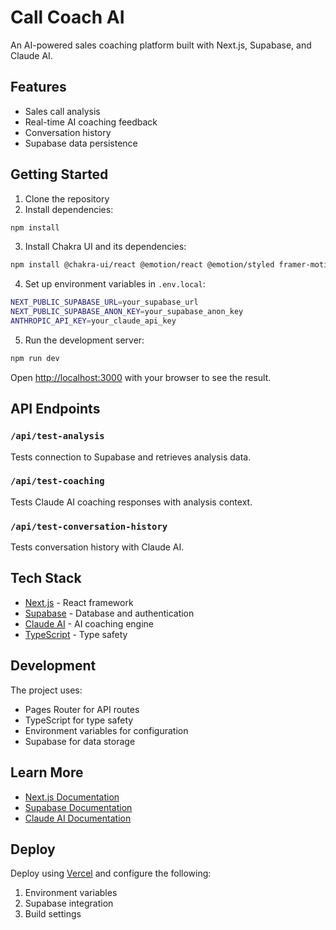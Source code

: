 # Call Coach AI

An AI-powered sales coaching platform built with Next.js, Supabase, and Claude AI.

## Features

- Sales call analysis
- Real-time AI coaching feedback
- Conversation history
- Supabase data persistence

## Getting Started

1. Clone the repository
2. Install dependencies:
```bash
npm install
```

3. Install Chakra UI and its dependencies:
```bash
npm install @chakra-ui/react @emotion/react @emotion/styled framer-motion
```

4. Set up environment variables in `.env.local`:
```bash
NEXT_PUBLIC_SUPABASE_URL=your_supabase_url
NEXT_PUBLIC_SUPABASE_ANON_KEY=your_supabase_anon_key
ANTHROPIC_API_KEY=your_claude_api_key
```

5. Run the development server:
```bash
npm run dev
```

Open [http://localhost:3000](http://localhost:3000) with your browser to see the result.

## API Endpoints

### `/api/test-analysis`
Tests connection to Supabase and retrieves analysis data.

### `/api/test-coaching`
Tests Claude AI coaching responses with analysis context.

### `/api/test-conversation-history`
Tests conversation history with Claude AI.

## Tech Stack

- [Next.js](https://nextjs.org) - React framework
- [Supabase](https://supabase.com) - Database and authentication
- [Claude AI](https://anthropic.com) - AI coaching engine
- [TypeScript](https://typescriptlang.org) - Type safety

## Development

The project uses:
- Pages Router for API routes
- TypeScript for type safety
- Environment variables for configuration
- Supabase for data storage

## Learn More

- [Next.js Documentation](https://nextjs.org/docs)
- [Supabase Documentation](https://supabase.com/docs)
- [Claude AI Documentation](https://docs.anthropic.com/claude/docs)

## Deploy

Deploy using [Vercel](https://vercel.com/new) and configure the following:
1. Environment variables
2. Supabase integration
3. Build settings
